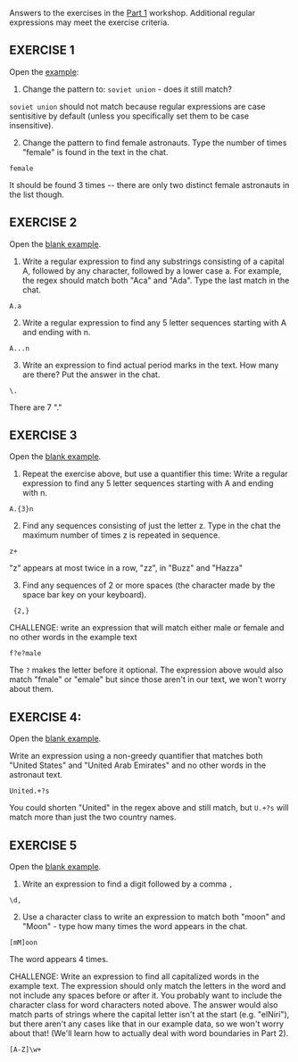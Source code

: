 Answers to the exercises in the [Part 1](part1.html) workshop.  Additional regular expressions may meet the exercise criteria.

## EXERCISE 1

Open the [example](http://regexr.com/5rddd):

1. Change the pattern to: `soviet union` - does it still match?

`soviet union` should not match because regular expressions are case sentisitive by default (unless you specifically set them to be case insensitive).

2. Change the pattern to find female astronauts.  Type the number of times "female" is found in the text in the chat.

`female`

It should be found 3 times -- there are only two distinct female astronauts in the list though.


## EXERCISE 2

Open the [blank example](regexr.com/5rddd).  

1. Write a regular expression to find any substrings consisting of a capital A, followed by any character, followed by a lower case a.  For example, the regex should match both "Aca" and "Ada".  Type the last match in the chat.  

`A.a`

2. Write a regular expression to find any 5 letter sequences starting with A and ending with n.  

`A...n`

3. Write an expression to find actual period marks in the text.  How many are there?  Put the answer in the chat.  

`\.`

There are 7 "."


## EXERCISE 3

Open the [blank example](regexr.com/5rddd).  

1. Repeat the exercise above, but use a quantifier this time: Write a regular expression to find any 5 letter sequences starting with A and ending with n.  

`A.{3}n`

2. Find any sequences consisting of just the letter z.  Type in the chat the maximum number of times z is repeated in sequence.

`z+`

"z" appears at most twice in a row, "zz", in "Buzz" and "Hazza"


3. Find any sequences of 2 or more spaces (the character made by the space bar key on your keyboard).  

` {2,}`

CHALLENGE: write an expression that will match either male or female and no other words in the example text

`f?e?male`

The `?` makes the letter before it optional.  The expression above would also match "fmale" or "emale" but since those aren't in our text, we won't worry about them.  

## EXERCISE 4:

Open the [blank example](regexr.com/5rddd).  

Write an expression using a non-greedy quantifier that matches both "United States" and "United Arab Emirates" and no other words in the astronaut text.

`United.+?s`

You could shorten "United" in the regex above and still match, but `U.+?s` will match more than just the two country names.


## EXERCISE 5

Open the [blank example](regexr.com/5rddd).  

1. Write an expression to find a digit followed by a comma `,`

`\d,`

2. Use a character class to write an expression to match both "moon" and "Moon" - type how many times the word appears in the chat.

`[mM]oon`

The word appears 4 times.

CHALLENGE: Write an expression to find all capitalized words in the example text.  The expression should only match the letters in the word and not include any spaces before or after it.  You probably want to include the character class for word characters noted above.  The answer would also match parts of strings where the capital letter isn't at the start (e.g. "elNiri"), but there aren't any cases like that in our example data, so we won't worry about that!  (We'll learn how to actually deal with word boundaries in Part 2).  

`[A-Z]\w+`
